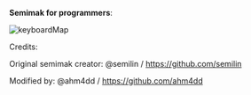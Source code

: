**Semimak for programmers**:




![keyboardMap](https://github.com/user-attachments/assets/1ae78700-30a9-4b72-86f6-0d68803065f8)



Credits:

Original semimak creator: @semilin / https://github.com/semilin

Modified by: @ahm4dd / https://github.com/ahm4dd
